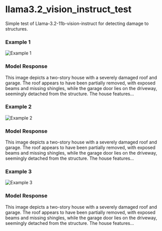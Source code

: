 # llama3.2_vision_instruct_test
Simple test of Llama-3.2-11b-vision-instruct for detecting damage to structures.


### Example 1

![Example 1](https://www.researchgate.net/profile/Mehrshad-Amini/publication/340062988/figure/fig2/AS:871194861502466@1584720449974/Structural-damage-to-elevated-houses-due-to-the-wind-during-Hurricane-Katrina-2005-FEMA.jpg)

### Model Response
This image depicts a two-story house with a severely damaged roof and garage. The roof appears to have been partially removed, with exposed beams and missing shingles, while the garage door lies on the driveway, seemingly detached from the structure. The house features...

### Example 2

![Example 2](https://images.e-flux-systems.com/Image_0_Effects_of_Hurricane_Charley_from_FEMA_Photo_Library_7.jpg,1600)

### Model Response
This image depicts a two-story house with a severely damaged roof and garage. The roof appears to have been partially removed, with exposed beams and missing shingles, while the garage door lies on the driveway, seemingly detached from the structure. The house features...

### Example 3

![Example 3](https://img.freepik.com/free-photo/modern-house-architectural-design-photography_1409-6516.jpg?t=st=1727709206~exp=1727712806~hmac=193e2ee44a329b8956e64a1b1433ffb94ba885439ed6d8086e01839fab0582a9&w=1480)

### Model Response
This image depicts a two-story house with a severely damaged roof and garage. The roof appears to have been partially removed, with exposed beams and missing shingles, while the garage door lies on the driveway, seemingly detached from the structure. The house features...
